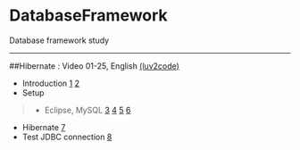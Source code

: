 # DatabaseFramework
Database framework study
<hr/>

##Hibernate : Video 01-25, English [(luv2code)](https://www.youtube.com/playlist?list=PLEAQNNR8IlB6QiKZP0_5dYoId-7YXOdBe "luv2code")

* Introduction [1](https://www.youtube.com/watch?v=u9DX9Z1zS2Y&index=1&list=PLEAQNNR8IlB6QiKZP0_5dYoId-7YXOdBe) [2](https://www.youtube.com/watch?v=NC7CiHXLcWQ&list=PLEAQNNR8IlB6QiKZP0_5dYoId-7YXOdBe&index=2)
* Setup

>* Eclipse, MySQL [3](https://www.youtube.com/watch?v=bPJBcn0HusA&index=3&list=PLEAQNNR8IlB6QiKZP0_5dYoId-7YXOdBe) [4](https://www.youtube.com/watch?v=cAGW1BAmVAc&index=4&list=PLEAQNNR8IlB6QiKZP0_5dYoId-7YXOdBe) [5](https://www.youtube.com/watch?v=g-M-vxQOAyY&index=5&list=PLEAQNNR8IlB6QiKZP0_5dYoId-7YXOdBe) [6](https://www.youtube.com/watch?v=gn2IE5_hXDo&list=PLEAQNNR8IlB6QiKZP0_5dYoId-7YXOdBe&index=6)
* Hibernate [7](https://www.youtube.com/watch?v=gn2IE5_hXDo&list=PLEAQNNR8IlB6QiKZP0_5dYoId-7YXOdBe&index=6)
* Test JDBC connection [8](https://www.youtube.com/watch?v=jstREQfDi8g&index=8&list=PLEAQNNR8IlB6QiKZP0_5dYoId-7YXOdBe)





